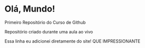# Olá, Mundo!
 Primeiro Repositório do Curso de Github

 Repositório criado durante uma aula ao vivo
 
 Essa linha eu adicionei diretamente do site! QUE IMPRESSIONANTE
